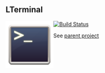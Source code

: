 ## LTerminal
<img style="float:left" src="icon.png" />

[![Build Status](https://travis-ci.org/LucidFusionLabs/LTerminal-ios.svg?branch=master)](https://travis-ci.org/LucidFusionLabs/LTerminal-ios)

See [parent project](https://github.com/LucidFusionLabs/LTerminal)
